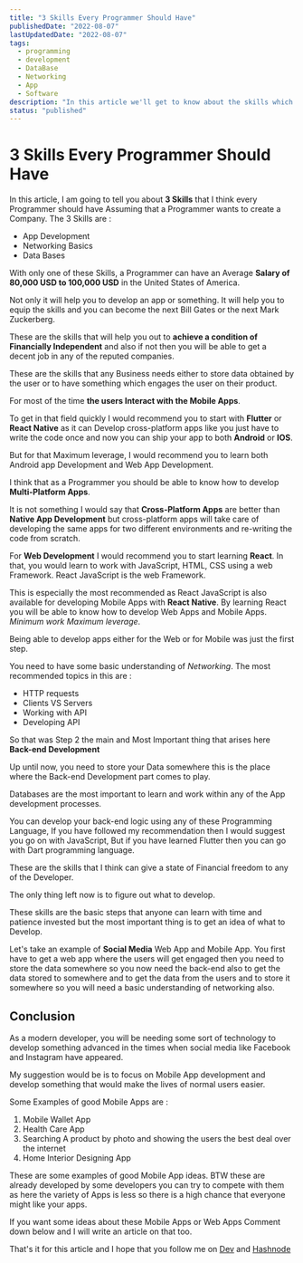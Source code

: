 ```yaml
---
title: "3 Skills Every Programmer Should Have"
publishedDate: "2022-08-07"
lastUpdatedDate: "2022-08-07"
tags:
  - programming
  - development
  - DataBase
  - Networking
  - App
  - Software
description: "In this article we'll get to know about the skills which almost every developer should have."
status: "published"
---
```


# 3 Skills Every Programmer Should Have

In this article, I am going to tell you about **3 Skills** that I think every Programmer should have Assuming that a Programmer wants to create a Company. The 3 Skills are :

- App Development
- Networking Basics
- Data Bases

With only one of these Skills, a Programmer can have an Average **Salary of 80,000 USD to 100,000 USD** in the United States of America.

Not only it will help you to develop an app or something. It will help you to equip the skills and you can become the next Bill Gates or the next Mark Zuckerberg.

These are the skills that will help you out to **achieve a condition of Financially Independent** and also if not then you will be able to get a decent job in any of the reputed companies.

These are the skills that any Business needs either to store data obtained by the user or to have something which engages the user on their product.

For most of the time **the users Interact with the Mobile Apps**.

To get in that field quickly I would recommend you to start with **Flutter** or **React Native** as it can Develop cross-platform apps like you just have to write the code once and now you can ship your app to both **Android** or **IOS**.

But for that Maximum leverage, I would recommend you to learn both Android app Development and Web App Development.

I think that as a Programmer you should be able to know how to develop **Multi-Platform Apps**.

It is not something I would say that **Cross-Platform Apps** are better than **Native App Development** but cross-platform apps will take care of developing the same apps for two different environments and re-writing the code from scratch.

For **Web Development** I would recommend you to start learning **React**. In that, you would learn to work with JavaScript, HTML, CSS using a web Framework. React JavaScript is the web Framework.

This is especially the most recommended as React JavaScript is also available for developing Mobile Apps with **React Native**. By learning React you will be able to know how to develop Web Apps and Mobile Apps. _Minimum work Maximum leverage_.

Being able to develop apps either for the Web or for Mobile was just the first step.

You need to have some basic understanding of _Networking_. The most recommended topics in this are :

- HTTP requests
- Clients VS Servers
- Working with API
- Developing API

So that was Step 2 the main and Most Important thing that arises here
<br />
**Back-end Development**

Up until now, you need to store your Data somewhere this is the place where the Back-end Development part comes to play.

Databases are the most important to learn and work within any of the App development processes.

You can develop your back-end logic using any of these Programming Language, If you have followed my recommendation then I would suggest you go on with JavaScript, But if you have learned Flutter then you can go with Dart programming language.

These are the skills that I think can give a state of Financial freedom to any of the Developer.

The only thing left now is to figure out what to develop.

These skills are the basic steps that anyone can learn with time and patience invested but the most important thing is to get an idea of what to Develop.

Let's take an example of **Social Media** Web App and Mobile App. You first have to get a web app where the users will get engaged then you need to store the data somewhere so you now need the back-end also to get the data stored to somewhere and to get the data from the users and to store it somewhere so you will need a basic understanding of networking also.

## Conclusion

As a modern developer, you will be needing some sort of technology to develop something advanced in the times when social media like Facebook and Instagram have appeared.

My suggestion would be is to focus on Mobile App development and develop something that would make the lives of normal users easier.

Some Examples of good Mobile Apps are :

1. Mobile Wallet App
2. Health Care App
3. Searching A product by photo and showing the users the best deal over the internet
4. Home Interior Designing App

These are some examples of good Mobile App ideas. BTW these are already developed by some developers you can try to compete with them as here the variety of Apps is less so there is a high chance that everyone might like your apps.

If you want some ideas about these Mobile Apps or Web Apps Comment down below and I will write an article on that too.

That's it for this article and I hope that you follow me on [Dev](https://dev.to/coderaman07) and [Hashnode](https://hashnode.com/coderaman07)
